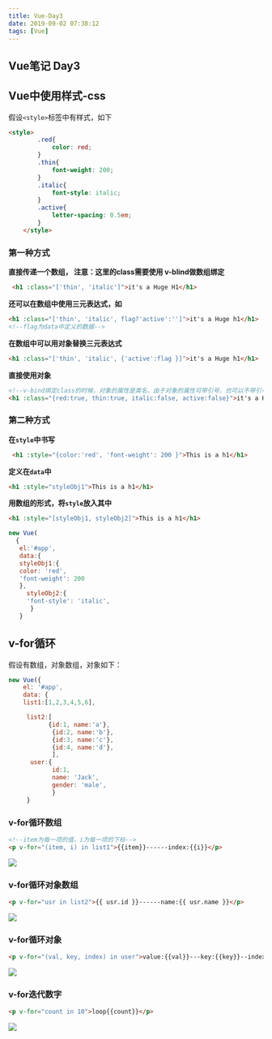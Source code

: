 ```yaml
---
title: Vue-Day3
date: 2019-09-02 07:38:12
tags: [Vue]
---
```


## Vue笔记 Day3

## Vue中使用样式-css

假设`<style>`标签中有样式，如下

```html
<style>
        .red{
            color: red;
        }
        .thin{
            font-weight: 200;
        }
        .italic{
            font-style: italic;
        }
        .active{
            letter-spacing: 0.5em;
        }
    </style>
```

<!--truncate-->

### 第一种方式

**直接传递一个数组， 注意：这里的class需要使用 v-blind做数组绑定**

```html
 <h1 :class="['thin', 'italic']">it's a Huge H1</h1> 
```

**还可以在数组中使用三元表达式，如**

```html
<h1 :class="['thin', 'italic', flag?'active':'']">it's a Huge h1</h1> 
<!--flag为data中定义的数据-->
```

**在数组中可以用对象替换三元表达式**

```html
<h1 :class="['thin', 'italic', {'active':flag }]">it's a Huge h1</h1>
```

**直接使用对象**

```html
<!--v-bind绑定class的时候，对象的属性是类名，由于对象的属性可带引号，也可以不带引号,属性的值是一个标识符-->
<h1 :class="{red:true, thin:true, italic:false, active:false}">it's a Huge h1</h1>
```

### 第二种方式

**在`style`中书写**

```html
 <h1 :style="{color:'red', 'font-weight': 200 }">This is a h1</h1>
```

**定义在`data`中**

```html
<h1 :style="styleObj1">This is a h1</h1>
```

**用数组的形式，将`style`放入其中**

```html
<h1 :style="[styleObj1, styleObj2]">This is a h1</h1>
```

```javascript
new Vue(
  {
   el:'#app',
   data:{
   styleObj1:{
   color: 'red',
   'font-weight': 200
   },
     styleObj2:{
     'font-style': 'italic',
      }
   }
```

## v-for循环

假设有数组，对象数组，对象如下：

```javascript
new Vue({
    el: '#app',
    data: {
    list1:[1,2,3,4,5,6],

     list2:[
           {id:1, name:'a'},
            {id:2, name:'b'},
            {id:3, name:'c'},
            {id:4, name:'d'},
            ],
      user:{
            id:1,
            name: 'Jack',
            gender: 'male',
			}
     }
```

### v-for循环数组

```html
<!--item为每一项的值，i为每一项的下标-->
<p v-for="(item, i) in list1">{{item}}------index:{{i}}</p>
```

![](https://cdn.ego1st.cn/postImg/Snipaste_2019-09-02_08-18-08.jpg)

### v-for循环对象数组

```html
<p v-for="usr in list2">{{ usr.id }}------name:{{ usr.name }}</p>
```

![](https://cdn.ego1st.cn/postImg/Snipaste_2019-09-02_08-21-45.jpg)

### v-for循环对象

```html
<p v-for="(val, key, index) in user">value:{{val}}---key:{{key}}--index:{{index}}</p>
```

![](https://cdn.ego1st.cn/postImg/Snipaste_2019-09-02_08-25-53.jpg)

### v-for迭代数字

```html
<p v-for="count in 10">loop{{count}}</p>
```

![](https://cdn.ego1st.cn/postImg/Snipaste_2019-09-02_09-06-44.jpg)